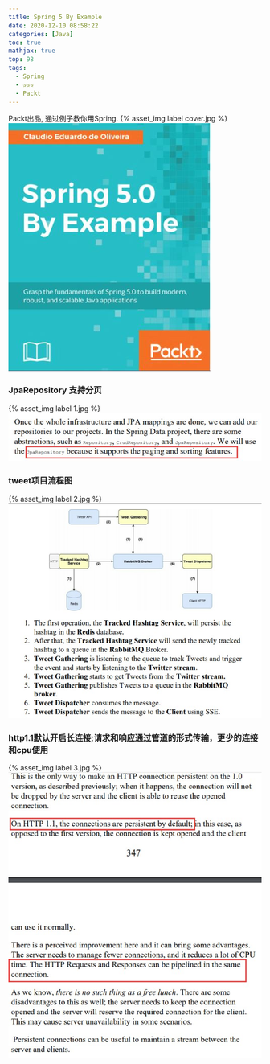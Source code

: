 ```yaml
---
title: Spring 5 By Example
date: 2020-12-10 08:58:22
categories: [Java]
toc: true
mathjax: true
top: 98
tags:
  - Spring
  - ✰✰✰
  - Packt
---
```

Packt出品, 通过例子教你用Spring.
{% asset_img label cover.jpg %}
![](Spring-5-By-Example/cover.jpg)
<!-- more -->

### JpaRepository 支持分页

{% asset_img label 1.jpg %}
![](Spring-5-By-Example/1.jpg)

### tweet项目流程图

{% asset_img label 2.jpg %}
![](Spring-5-By-Example/2.jpg)

### http1.1默认开启长连接;请求和响应通过管道的形式传输，更少的连接和cpu使用

{% asset_img label 3.jpg %}
![](Spring-5-By-Example/3.jpg)